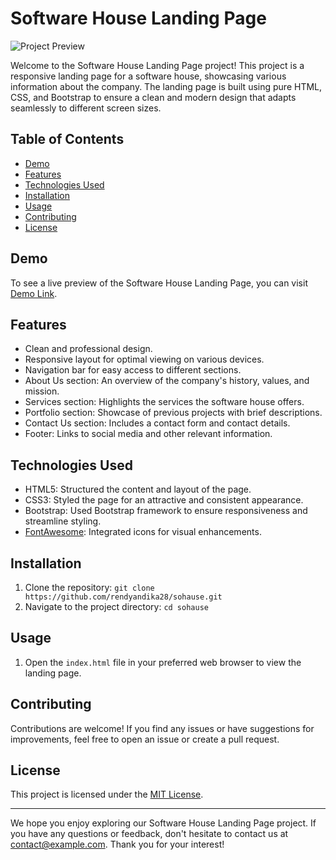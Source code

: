 # Software House Landing Page

![Project Preview](https://i.ibb.co/FD2rC9s/Screenshot-2023-08-27-at-11-09-54.png)

Welcome to the Software House Landing Page project! This project is a responsive landing page for a software house, showcasing various information about the company. The landing page is built using pure HTML, CSS, and Bootstrap to ensure a clean and modern design that adapts seamlessly to different screen sizes.

## Table of Contents

- [Demo](#demo)
- [Features](#features)
- [Technologies Used](#technologies-used)
- [Installation](#installation)
- [Usage](#usage)
- [Contributing](#contributing)
- [License](#license)

## Demo

To see a live preview of the Software House Landing Page, you can visit [Demo Link](link_to_live_demo).

## Features

- Clean and professional design.
- Responsive layout for optimal viewing on various devices.
- Navigation bar for easy access to different sections.
- About Us section: An overview of the company's history, values, and mission.
- Services section: Highlights the services the software house offers.
- Portfolio section: Showcase of previous projects with brief descriptions.
- Contact Us section: Includes a contact form and contact details.
- Footer: Links to social media and other relevant information.

## Technologies Used

- HTML5: Structured the content and layout of the page.
- CSS3: Styled the page for an attractive and consistent appearance.
- Bootstrap: Used Bootstrap framework to ensure responsiveness and streamline styling.
- [FontAwesome](https://fontawesome.com/): Integrated icons for visual enhancements.

## Installation

1. Clone the repository: `git clone https://github.com/rendyandika28/sohause.git`
2. Navigate to the project directory: `cd sohause`

## Usage

1. Open the `index.html` file in your preferred web browser to view the landing page.

## Contributing

Contributions are welcome! If you find any issues or have suggestions for improvements, feel free to open an issue or create a pull request.

## License

This project is licensed under the [MIT License](LICENSE).

---

We hope you enjoy exploring our Software House Landing Page project. If you have any questions or feedback, don't hesitate to contact us at [contact@example.com](mailto:contact@example.com). Thank you for your interest!
